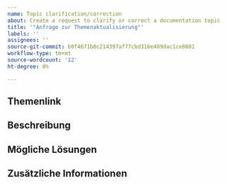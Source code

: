 ```yaml
---
name: Topic clarification/correction
about: Create a request to clarify or correct a documentation topic
title: '"Anfrage zur Themenaktualisierung"'
labels: ''
assignees: ''
source-git-commit: b0f4671b8c214397af77cbd316e489dac1ce8601
workflow-type: tm+mt
source-wordcount: '12'
ht-degree: 0%

---
```



## Themenlink

<!-- (REQUIRED) A link to the topic that needs clarification or correction -->

## Beschreibung

<!-- (REQUIRED) What needs to be clarified or corrected in this topic? -->

## Mögliche Lösungen

<!-- (OPTIONAL) What would a solution for this issue look like? -->

## Zusätzliche Informationen

<!-- (OPTIONAL) What other information can you provide about this issue? -->

<!--
Thank you for taking the time to report this issue!
GitHub Issues in this repo should relate to this project's codebase.

Before submitting this issue, please make sure you are complying with our Code of Conduct:
https://github.com/AdobeDocs/commerce-operations.en/blob/main/code-of-conduct.md

Issues that do not comply with our Code of Conduct or do not contain enough information may be closed at the maintainers' discretion.

Feel free to remove this section before creating this issue.
-->
